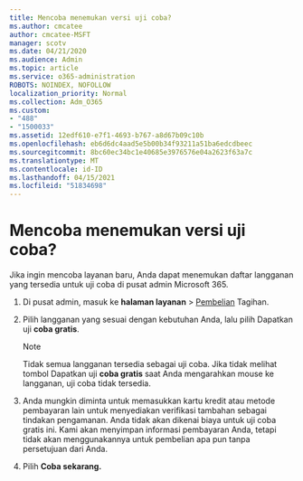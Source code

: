 ```yaml
---
title: Mencoba menemukan versi uji coba?
ms.author: cmcatee
author: cmcatee-MSFT
manager: scotv
ms.date: 04/21/2020
ms.audience: Admin
ms.topic: article
ms.service: o365-administration
ROBOTS: NOINDEX, NOFOLLOW
localization_priority: Normal
ms.collection: Adm_O365
ms.custom:
- "488"
- "1500033"
ms.assetid: 12edf610-e7f1-4693-b767-a8d67b09c10b
ms.openlocfilehash: eb6d6dc4aad5e5b00b34f93211a51ba6edcdbeec
ms.sourcegitcommit: 8bc60ec34bc1e40685e3976576e04a2623f63a7c
ms.translationtype: MT
ms.contentlocale: id-ID
ms.lasthandoff: 04/15/2021
ms.locfileid: "51834698"
---
```

# <a name="trying-to-find-a-trial"></a>Mencoba menemukan versi uji coba?

Jika ingin mencoba layanan baru, Anda dapat menemukan daftar langganan yang tersedia untuk uji coba di pusat admin Microsoft 365.
  
1. Di pusat admin, masuk ke **halaman layanan** \> [Pembelian](https://go.microsoft.com/fwlink/p/?linkid=868433) Tagihan.

2. Pilih langganan yang sesuai dengan kebutuhan Anda, lalu pilih Dapatkan uji  **coba gratis**.

    > [!NOTE]
    > Tidak semua langganan tersedia sebagai uji coba. Jika tidak melihat tombol Dapatkan uji **coba gratis** saat Anda mengarahkan mouse ke langganan, uji coba tidak tersedia.
  
3. Anda mungkin diminta untuk memasukkan kartu kredit atau metode pembayaran lain untuk menyediakan verifikasi tambahan sebagai tindakan pengamanan. Anda tidak akan dikenai biaya untuk uji coba gratis ini. Kami akan menyimpan informasi pembayaran Anda, tetapi tidak akan menggunakannya untuk pembelian apa pun tanpa persetujuan dari Anda.

4. Pilih **Coba sekarang.**